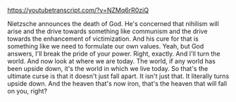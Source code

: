 https://youtubetranscript.com/?v=NZMq6rR0ziQ

 Nietzsche announces the death of God. He's concerned that nihilism will arise and the drive towards something like communism and the drive towards the enhancement of victimization. And his cure for that is something like we need to formulate our own values. Yeah, but God answers, I'll break the pride of your power. Right, exactly. And I'll turn the world. And now look at where we are today. The world, if any world has been upside down, it's the world in which we live today. So that's the ultimate curse is that it doesn't just fall apart. It isn't just that. It literally turns upside down. And the heaven that's now iron, that's the heaven that will fall on you, right?